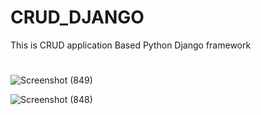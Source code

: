 # CRUD_DJANGO
This is CRUD application Based Python Django framework

#
![Screenshot (849)](https://github.com/waquar-az/CRUD_DJANGO/assets/106869966/0261a42d-a963-4495-97b6-649f76169c54)


![Screenshot (848)](https://github.com/waquar-az/CRUD_DJANGO/assets/106869966/8848a840-0794-4e29-ab7d-88dd62177ffd)
